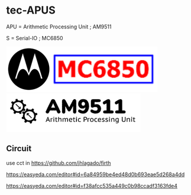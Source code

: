 # tec-APUS

APU = Arithmetic Processing Unit ; AM9511

S   = Serial-IO ; MC6850


![](https://github.com/SteveJustin1963/tec-APUS/blob/master/pics/mc6850.png)
![](https://github.com/SteveJustin1963/tec-APUS/blob/master/pics/am9511%20logo.png)

## Circuit
use cct in https://github.com/jhlagado/firth

https://easyeda.com/editor#id=6a84959be4ed48d0b693eae5d268a4dd

https://easyeda.com/editor#id=f38afcc535a449c0b98ccadf3163fde4

 
